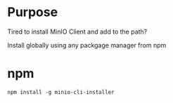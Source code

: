 # Purpose

Tired to install MinIO Client and add to the path?

Install globally using any packgage manager from npm

# npm

```
npm install -g minio-cli-installer
```
